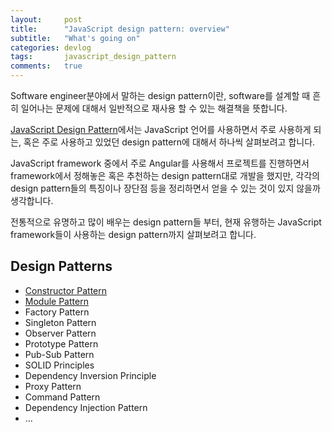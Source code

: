 ```yaml
---
layout:     post
title:      "JavaScript design pattern: overview"
subtitle:   "What's going on"
categories: devlog
tags:       javascript_design_pattern
comments:   true
---
```


Software engineer분야에서 말하는 design pattern이란, software를 설계할 때 흔히 일어나는 문제에 대해서 일반적으로 재사용 할 수 있는 해결책을 뜻합니다.

[JavaScript Design Pattern]()에서는 JavaScript 언어를 사용하면서 주로 사용하게 되는, 혹은 주로 사용하고 있었던 design pattern에 대해서 하나씩 살펴보려고 합니다.

JavaScript framework 중에서 주로 Angular를 사용해서 프로젝트를 진행하면서 framework에서 정해놓은 혹은 추천하는 design pattern대로 개발을 했지만, 각각의 design pattern들의 특징이나 장단점 등을 정리하면서 얻을 수 있는 것이 있지 않을까 생각합니다.

전통적으로 유명하고 많이 배우는 design pattern들 부터, 현재 유행하는 JavaScript framework들이 사용하는 design pattern까지 살펴보려고 합니다.

## Design Patterns
* [Constructor Pattern]({{site.baseurl}}/javascript_design_pattern/1-constructor)
* [Module Pattern]({{site.baseurl}}/javascript_design_pattern/2-module)
* Factory Pattern
* Singleton Pattern
* Observer Pattern
* Prototype Pattern
* Pub-Sub Pattern
* SOLID Principles
* Dependency Inversion Principle
* Proxy Pattern
* Command Pattern
* Dependency Injection Pattern
* ...